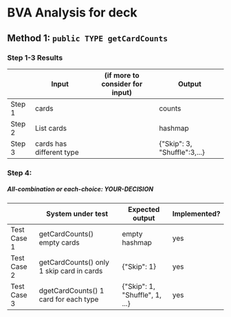 # BVA Analysis for deck

## Method 1: ```public TYPE getCardCounts```

### Step 1-3 Results

|        | Input                    | (if more to consider for input) | Output                       |
|--------|--------------------------|---------------------------------|------------------------------|
| Step 1 | cards                    |                                 | counts                       |
| Step 2 | List<Card> cards         |                                 | hashmap                      |
| Step 3 | cards has different type |                                 | {"Skip": 3, "Shuffle":3,...} |

### Step 4:

##### All-combination or each-choice: YOUR-DECISION

|             | System under test                         | Expected output                | Implemented? |
|-------------|-------------------------------------------|--------------------------------|--------------|
| Test Case 1 | getCardCounts() empty cards               | empty hashmap                  | yes          |
| Test Case 2 | getCardCounts() only 1 skip card in cards | {"Skip": 1}                    | yes          |
| Test Case 3 | dgetCardCounts()  1 card for each type    | {"Skip": 1, "Shuffle", 1, ...} | yes          |
